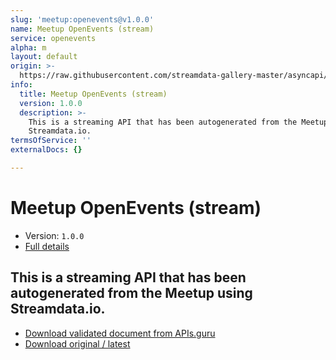 ```yaml
---
slug: 'meetup:openevents@v1.0.0'
name: Meetup OpenEvents (stream)
service: openevents
alpha: m
layout: default
origin: >-
  https://raw.githubusercontent.com/streamdata-gallery-master/asyncapi/master/_listings/meetup/meetup-openevents-stream-async.md
info:
  title: Meetup OpenEvents (stream)
  version: 1.0.0
  description: >-
    This is a streaming API that has been autogenerated from the Meetup using
    Streamdata.io.
termsOfService: ''
externalDocs: {}

---
```

# Meetup OpenEvents (stream)

* Version: `1.0.0`
* [Full details](../html/meetup:openevents@v1.0.0.html)



## This is a streaming API that has been autogenerated from the Meetup using Streamdata.io.



* [Download validated document from APIs.guru](https://raw.githubusercontent.com/APIs-guru/asyncapi-directory/master/docs/APIs/meetup%3Aopenevents%40v1.0.0.yaml)
* [Download original / latest](https://raw.githubusercontent.com/streamdata-gallery-master/asyncapi/master/_listings/meetup/meetup-openevents-stream-async.md)

<script type="application/ld+json">
{
  "@context": "http://schema.org/",
  "@type": "WebAPI",
  "description": "This is a streaming API that has been autogenerated from the Meetup using Streamdata.io.",
  "documentation": "",

  "name": "Meetup OpenEvents (stream)"
}
</script>
